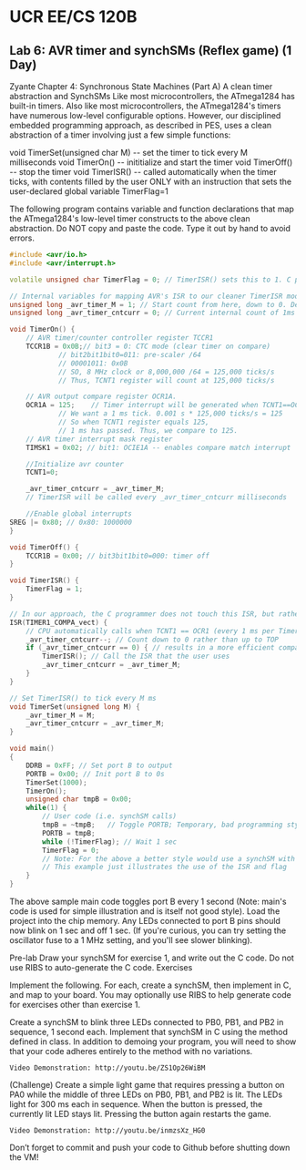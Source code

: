 # UCR EE/CS 120B
## Lab 6: AVR timer and synchSMs (Reflex game) (1 Day)

Zyante Chapter 4: Synchronous State Machines (Part A)
A clean timer abstraction and SynchSMs
Like most microcontrollers, the ATmega1284 has built-in timers. Also like most microcontrollers, the ATmega1284's timers have numerous low-level configurable options. However, our disciplined embedded programming approach, as described in PES, uses a clean abstraction of a timer involving just a few simple functions: 

void TimerSet(unsigned char M) -- set the timer to tick every M milliseconds
void TimerOn() -- inititialize and start the timer
void TimerOff() -- stop the timer 
void TimerISR() -- called automatically when the timer ticks, with contents filled by the user ONLY with an instruction that sets the user-declared global variable TimerFlag=1

The following program contains variable and function declarations that map the ATmega1284's low-level timer constructs to the above clean abstraction. Do NOT copy and paste the code. Type it out by hand to avoid errors.
```c++
#include <avr/io.h>
#include <avr/interrupt.h>

volatile unsigned char TimerFlag = 0; // TimerISR() sets this to 1. C programmer should clear to 0.

// Internal variables for mapping AVR's ISR to our cleaner TimerISR model.
unsigned long _avr_timer_M = 1; // Start count from here, down to 0. Default 1 ms.
unsigned long _avr_timer_cntcurr = 0; // Current internal count of 1ms ticks

void TimerOn() {
	// AVR timer/counter controller register TCCR1
	TCCR1B = 0x0B;// bit3 = 0: CTC mode (clear timer on compare)
			// bit2bit1bit0=011: pre-scaler /64
			// 00001011: 0x0B
			// SO, 8 MHz clock or 8,000,000 /64 = 125,000 ticks/s
			// Thus, TCNT1 register will count at 125,000 ticks/s

	// AVR output compare register OCR1A.
	OCR1A = 125;	// Timer interrupt will be generated when TCNT1==OCR1A
			// We want a 1 ms tick. 0.001 s * 125,000 ticks/s = 125
			// So when TCNT1 register equals 125,
			// 1 ms has passed. Thus, we compare to 125.
	// AVR timer interrupt mask register
	TIMSK1 = 0x02; // bit1: OCIE1A -- enables compare match interrupt

	//Initialize avr counter
	TCNT1=0;

	_avr_timer_cntcurr = _avr_timer_M;
	// TimerISR will be called every _avr_timer_cntcurr milliseconds

	//Enable global interrupts
SREG |= 0x80; // 0x80: 1000000
}

void TimerOff() {
	TCCR1B = 0x00; // bit3bit1bit0=000: timer off
}

void TimerISR() {
	TimerFlag = 1;
}

// In our approach, the C programmer does not touch this ISR, but rather TimerISR()
ISR(TIMER1_COMPA_vect) {
	// CPU automatically calls when TCNT1 == OCR1 (every 1 ms per TimerOn settings)
	_avr_timer_cntcurr--; // Count down to 0 rather than up to TOP
	if (_avr_timer_cntcurr == 0) { // results in a more efficient compare
		TimerISR(); // Call the ISR that the user uses
		_avr_timer_cntcurr = _avr_timer_M;
	}
}

// Set TimerISR() to tick every M ms
void TimerSet(unsigned long M) {
	_avr_timer_M = M;
	_avr_timer_cntcurr = _avr_timer_M;
}

void main()
{
	DDRB = 0xFF; // Set port B to output
	PORTB = 0x00; // Init port B to 0s
	TimerSet(1000);
	TimerOn();
	unsigned char tmpB = 0x00;
	while(1) {
		// User code (i.e. synchSM calls)
		tmpB = ~tmpB;	// Toggle PORTB; Temporary, bad programming style
		PORTB = tmpB;
		while (!TimerFlag);	// Wait 1 sec
		TimerFlag = 0;
		// Note: For the above a better style would use a synchSM with TickSM()
		// This example just illustrates the use of the ISR and flag
	}
}
```
 
The above sample main code toggles port B every 1 second (Note: main's code is used for simple illustration and is itself not good style). Load the project into the chip memory. Any LEDs connected to port B pins should now blink on 1 sec and off 1 sec. (If you're curious, you can try setting the oscillator fuse to a 1 MHz setting, and you'll see slower blinking). 

Pre-lab
Draw your synchSM for exercise 1, and write out the C code. Do not use RIBS to auto-generate the C code. 
Exercises

Implement the following. For each, create a synchSM, then implement in C, and map to your board. You may optionally use RIBS to help generate code for exercises other than exercise 1. 





Create a synchSM to blink three LEDs connected to PB0, PB1, and PB2 in sequence, 1 second each. Implement that synchSM in C using the method defined in class. In addition to demoing your program, you will need to show that your code adheres entirely to the method with no variations. 

	Video Demonstration: http://youtu.be/ZS1Op26WiBM


(Challenge) Create a simple light game that requires pressing a button on PA0 while the middle of three LEDs on PB0, PB1, and PB2 is lit. The LEDs light for 300 ms each in sequence. When the button is pressed, the currently lit LED stays lit. Pressing the button again restarts the game. 

	Video Demonstration: http://youtu.be/inmzsXz_HG0

Don’t forget to commit and push your code to Github before shutting down the VM!

